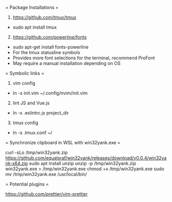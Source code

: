 = Package Installations =

1. https://github.com/tmux/tmux
  - sudo apt install tmux
2. https://github.com/powerline/fonts
  - sudo apt-get install fonts-powerline
  - For the tmux statusline symbols
  - Provides more font selections for the terminal, recommend ProFont
  - May require a manual installation depending on OS

= Symbolic links =

1. vim config
  - ln -s init.vim ~/.config/nvim/init.vim
2. lint JS and Vue.js
  - ln -s .eslintrc.js project_dir
3. tmux config
  - ln -s .tmux.conf ~/

= Synchronize clipboard in WSL with win32yank.exe =

curl -sLo /tmp/win32yank.zip https://github.com/equalsraf/win32yank/releases/download/v0.0.4/win32yank-x64.zip
sudo apt install unzip
unzip -p /tmp/win32yank.zip win32yank.exe > /tmp/win32yank.exe
chmod +x /tmp/win32yank.exe
sudo mv /tmp/win32yank.exe /usr/local/bin/

= Potential plugins =

https://github.com/prettier/vim-prettier
